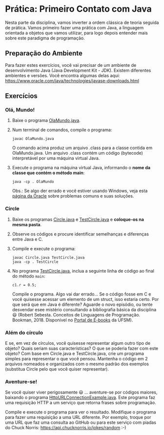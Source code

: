 # Prática: Primeiro Contato com Java


Nesta parte da disciplina, vamos inverter a ordem clássica de teoria seguida de prática. Vamos primeiro fazer uma prática com Java, a linguagem orientada a objetos que vamos utilizar, para logo depois entender mais sobre este paradigma de programação.

## Preparação do Ambiente 


Para fazer estes exercícios, você vai precisar de um ambiente de desenvolvimento Java (Java Development Kit - JDK). Existem diferentes ambientes e versões. Você encontra algumas delas aqui: https://www.oracle.com/java/technologies/javase-downloads.html



## Exercícios

### Olá, Mundo!

1. Baixe o programa [OlaMundo.java](src/OlaMundo.java).

2. Num terminal de comandos, compile o programa:

   ```
   javac OlaMundo.java
   ```
   O comando acima produz um arquivo .class para a classe contida em OlaMundo.java. Um arquivo .class contém um código (bytecode) interpretável por uma máquina virtual Java.

3. Execute o programa na máquina virtual Java, informando o **nome da classe que contém o método main**:

   ```
   java -cp . OlaMundo
   ```
   Obs.: Se algo der errado e você estiver usando Windows, veja esta [página da Oracle](https://docs.oracle.com/javase/tutorial/getStarted/problems/index.html) sobre problemas comuns e suas soluções. 



### Circle

1. Baixe os programas [Circle.java](src/Circle.java) e [TestCircle.java](src/TestCircle.java) e **coloque-os na mesma pasta**. 

2. Observe os códigos e procure identificar semelhanças e diferenças entre Java e C.

3. Compile e execute o programa:
   ```
   javac Circle.java TestCircle.java
   java -cp . TestCircle
   ```
4. No programa [TestCircle.java](src/TestCircle.java), inclua a seguinte linha de código ao final do método `main`:
    ```
    c1.r = 0.5;
    ```
    Compile o programa. Algo vai dar errado... Se o código fosse em C e você quisesse acessar um elemento de um struct, isso estaria certo. Por que será que em Java é diferente? Aguarde o novo episódio, ou tente desvendar esee mistério consultando a bibliografia básica da disciplina :smiley:  (Robert Sebesta. Conceitos de Linguagens de Programação. Bookman, 2018. Disponível no [Portal de E-books](https://www.ufsm.br/orgaos-suplementares/biblioteca/e-books-2/) da UFSM).
    

### Além do círculo 

E se, em vez de círculos, você quisesse representar algum outro tipo de objeto? Quais seriam suas características? O que se poderia fazer com este objeto? Com base em Circle.java e TestCircle.java, crie um programa simples para representar o que você pensou. Mantenha o código em 2 arquivos nomeados e organizados com o mesmo padrão dos exemplos (substitua Circle pelo que você quiser representar).


### Aventure-se!

Se você quiser viver perigosamente :smiley: ... aventure-se por códigos maiores, baixando o programa [HttpURLConnectionExample.java](src/HttpURLConnectionExample.java). Este programa faz uma requisição HTTP a um serviço que retorna frases sobre programação. 

Compile e execute o programa para ver o resultado. Modifique o programa para fazer uma requisição a uma URL diferente. Por exemplo, troque por uma URL que faz uma consulta ao GitHub ou para este serviço com piadas do Chuck Norris: https://api.chucknorris.io/jokes/random :-)
